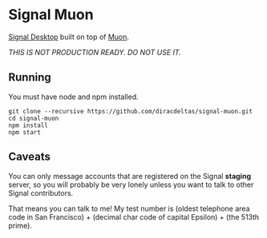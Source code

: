 # Signal Muon

[Signal Desktop](https://github.com/WhisperSystems/Signal-Desktop) built on top
of [Muon](https://github.com/Brave/muon).

*THIS IS NOT PRODUCTION READY. DO NOT USE IT.*

## Running

You must have node and npm installed.

```
git clone --recursive https://github.com/diracdeltas/signal-muon.git
cd signal-muon
npm install
npm start
```

## Caveats

You can only message accounts that are registered on the Signal **staging**
server, so you will probably be very lonely unless you want to talk to other
Signal contributors.

That means you can talk to me! My test number is (oldest
telephone area code in San Francisco) + (decimal char code of capital Epsilon) + (the 513th prime).
